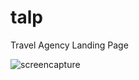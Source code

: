 # talp

Travel Agency Landing Page

![screencapture](https://github.com/maximiloi/talp/tree/main/src/img/screencapture/screencapture-01.jpg?raw=true)
